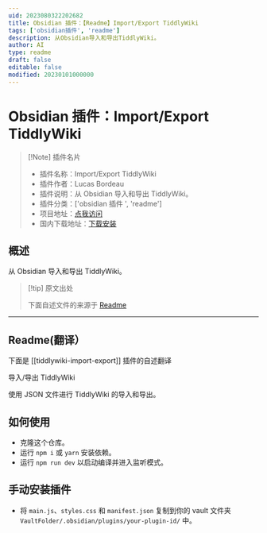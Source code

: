 ```yaml
---
uid: 2023080322202682
title: Obsidian 插件：【Readme】Import/Export TiddlyWiki
tags: ['obsidian插件', 'readme']
description: 从Obsidian导入和导出TiddlyWiki。
author: AI
type: readme
draft: false
editable: false
modified: 20230101000000
---
```


# Obsidian 插件：Import/Export TiddlyWiki

> [!Note] 插件名片
> - 插件名称：Import/Export TiddlyWiki
> - 插件作者：Lucas Bordeau
> - 插件说明：从 Obsidian 导入和导出 TiddlyWiki。
> - 插件分类：['obsidian 插件 ', 'readme']
> - 项目地址：[点我访问](https://github.com/lucasbordeau/obsidian-tiddlywiki)
> - 国内下载地址：[下载安装](https://pkmer.cn/products/plugin/pluginMarket/?tiddlywiki-import-export)

## 概述

从 Obsidian 导入和导出 TiddlyWiki。

> [!tip] 原文出处
>
>下面自述文件的来源于 [Readme](https://ghproxy.net/https://raw.githubusercontent.com/lucasbordeau/obsidian-tiddlywiki/master/README.md)
>

---

## Readme(翻译）

下面是 [[tiddlywiki-import-export]] 插件的自述翻译

导入/导出 TiddlyWiki

使用 JSON 文件进行 TiddlyWiki 的导入和导出。

## 如何使用

- 克隆这个仓库。
- 运行 `npm i` 或 `yarn` 安装依赖。
- 运行 `npm run dev` 以启动编译并进入监听模式。

## 手动安装插件

- 将 `main.js`、`styles.css` 和 `manifest.json` 复制到你的 vault 文件夹 `VaultFolder/.obsidian/plugins/your-plugin-id/` 中。



